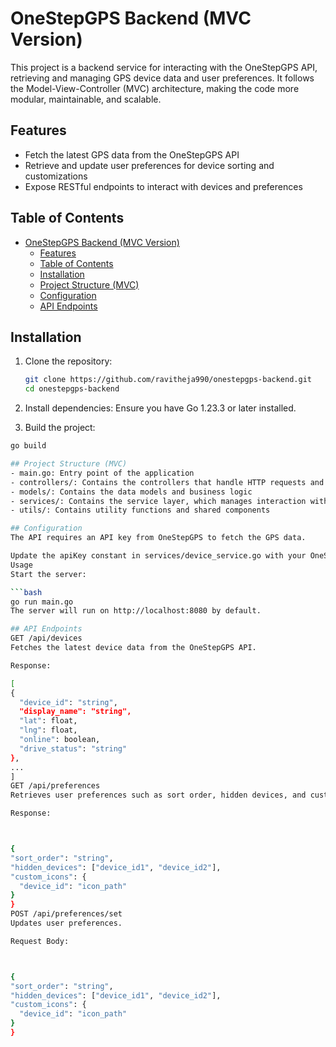 # OneStepGPS Backend (MVC Version)

This project is a backend service for interacting with the OneStepGPS API, retrieving and managing GPS device data and user preferences. It follows the Model-View-Controller (MVC) architecture, making the code more modular, maintainable, and scalable.

## Features

- Fetch the latest GPS data from the OneStepGPS API
- Retrieve and update user preferences for device sorting and customizations
- Expose RESTful endpoints to interact with devices and preferences

## Table of Contents

- [OneStepGPS Backend (MVC Version)](#onestepgps-backend-mvc-version)
  - [Features](#features)
  - [Table of Contents](#table-of-contents)
  - [Installation](#installation)
  - [Project Structure (MVC)](#project-structure-mvc)
  - [Configuration](#configuration)
  - [API Endpoints](#api-endpoints)


## Installation

1. Clone the repository:

   ```bash
   git clone https://github.com/ravitheja990/onestepgps-backend.git
   cd onestepgps-backend

2. Install dependencies: Ensure you have Go 1.23.3 or later installed.

3.  Build the project:

  ```bash
  go build

## Project Structure (MVC)
- main.go: Entry point of the application
- controllers/: Contains the controllers that handle HTTP requests and responses
- models/: Contains the data models and business logic
- services/: Contains the service layer, which manages interaction with the external OneStepGPS API
- utils/: Contains utility functions and shared components

## Configuration
The API requires an API key from OneStepGPS to fetch the GPS data.

Update the apiKey constant in services/device_service.go with your OneStepGPS API key.
Usage
Start the server:

```bash
  go run main.go
The server will run on http://localhost:8080 by default.

## API Endpoints
GET /api/devices
Fetches the latest device data from the OneStepGPS API.

Response:

[
  {
    "device_id": "string",
    "display_name": "string",
    "lat": float,
    "lng": float,
    "online": boolean,
    "drive_status": "string"
  },
  ...
]
GET /api/preferences
Retrieves user preferences such as sort order, hidden devices, and custom icons.

Response:



{
  "sort_order": "string",
  "hidden_devices": ["device_id1", "device_id2"],
  "custom_icons": {
    "device_id": "icon_path"
  }
}
POST /api/preferences/set
Updates user preferences.

Request Body:



{
  "sort_order": "string",
  "hidden_devices": ["device_id1", "device_id2"],
  "custom_icons": {
    "device_id": "icon_path"
  }
}